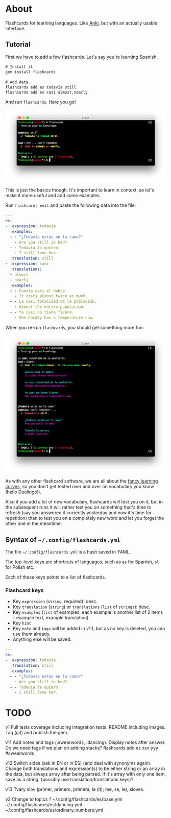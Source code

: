 # About

Flashcards for learning languages. Like [Anki](https://apps.ankiweb.net), but with an actually usable interface.

## Tutorial

First we have to add a few flashcards. Let's say you're learning Spanish.

```shell
# Install it.
gem install flashcards

# Add data.
flashcards add es todavía still
flashcards add es casi almost,nearly
```

And run `flashcards`. Here you go!

![flashcards-1](https://raw.githubusercontent.com/botanicus/flashcards/master/doc/flashcards-1.png)

This is just the basics though. It's important to learn in context, so let's
make it more useful and add some examples.

Run `flashcards edit` and paste the following data into the file:

```yaml
---
es:
- :expression: todavía
  :examples:
  - - "¿Todavía estás en la cama?"
    - Are you still in bed?
  - - Todavía la quiero.
    - I still love her.
  :translation: still
- :expression: casi
  :translations:
  - almost
  - nearly
  :examples:
  - - Cuesta casi el doble.
    - It costs almost twice as much.
  - - La casi totalidad de la población.
    - Almost the entire population.
  - - Ya casi no tiene fiebre.
    - She hardly has a temperature now.
```

When you re-run `flashcards`, you should get something more fun:

![flashcards-2](https://raw.githubusercontent.com/botanicus/flashcards/master/doc/flashcards-2.png)

As with any other flashcard software, we are all about the [fancy learning curves](https://en.wikipedia.org/wiki/Spaced_repetition),
so you don't get tested over and over on vocabulary you know (hello Duolingo!).

Also if you add a lot of new vocabulary, flashcards will test you on it, but
in the subsequent runs it will rather test you on something that's time to refresh
(say you answered it correctly yesterday and now it's time for repetition) than
to test you on a completely new word and let you forget the other one in the meantime.

## Syntax of `~/.config/flashcards.yml`

The file `~/.config/flashcards.yml` is a hash saved in YAML.

The top-level keys are shortcuts of languages, such as `es` for Spanish, `pl` for Polish etc.

Each of these keys points to a list of flashcards.

### Flashcard keys

- Key `expression` (`string`, required): desc.
- Key `translation` (`string`) or `translations` (`list` of `strings`): desc.
- Key `examples` (`list` of examples, each example is another list of 2 items - example text, example translation).
- Key `hint`
- Key `note` and `tags` will be added in v1.1, but as no key is deleted, you can use them already.
- Anything else will be saved.

```yaml
---
es:
- :expression: todavía
  :translation: still
  :examples:
  - - "¿Todavía estás en la cama?"
    - Are you still in bed?
  - - Todavía la quiero.
    - I still love her.
```

# TODO

v1
  Full tests coverage including integration tests.
  README including images.
  Tag (git) and publish the gem.

v11
  Add notes and tags (:swearwords, :dancing). Display notes after answer.
  Do we need tags if we plan on adding stacks?
  flashcards add es xxx yyy #swearwords

v12
  Switch sides (ask in EN or in ES) (and deal with synonyms again).
    Change both translations and expression(s) to be either string or an array in the data,
    but always array after being parsed. If it's array with only one item, save as a string.
    (possibly use translation/translations keys)?

v13
  Tvary slov (primer, primero, primera; la (it); me, se, le), sloves.

v2
  Change to topics ?
  ~/.config/flashcards/es/base.yml
  ~/.config/flashcards/es/dancing.yml
  ~/.config/flashcards/es/ordinary_numbers.yml
